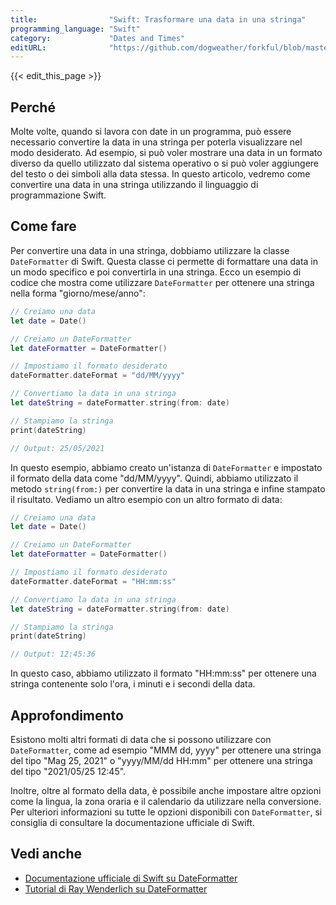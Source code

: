 ```yaml
---
title:                "Swift: Trasformare una data in una stringa"
programming_language: "Swift"
category:             "Dates and Times"
editURL:              "https://github.com/dogweather/forkful/blob/master/content/it/swift/converting-a-date-into-a-string.md"
---
```


{{< edit_this_page >}}

## Perché
Molte volte, quando si lavora con date in un programma, può essere necessario convertire la data in una stringa per poterla visualizzare nel modo desiderato. Ad esempio, si può voler mostrare una data in un formato diverso da quello utilizzato dal sistema operativo o si può voler aggiungere del testo o dei simboli alla data stessa. In questo articolo, vedremo come convertire una data in una stringa utilizzando il linguaggio di programmazione Swift.

## Come fare
Per convertire una data in una stringa, dobbiamo utilizzare la classe `DateFormatter` di Swift. Questa classe ci permette di formattare una data in un modo specifico e poi convertirla in una stringa. Ecco un esempio di codice che mostra come utilizzare `DateFormatter` per ottenere una stringa nella forma "giorno/mese/anno":

```Swift
// Creiamo una data
let date = Date()

// Creiamo un DateFormatter
let dateFormatter = DateFormatter()

// Impostiamo il formato desiderato
dateFormatter.dateFormat = "dd/MM/yyyy"

// Convertiamo la data in una stringa
let dateString = dateFormatter.string(from: date)

// Stampiamo la stringa
print(dateString)

// Output: 25/05/2021
```

In questo esempio, abbiamo creato un'istanza di `DateFormatter` e impostato il formato della data come "dd/MM/yyyy". Quindi, abbiamo utilizzato il metodo `string(from:)` per convertire la data in una stringa e infine stampato il risultato. Vediamo un altro esempio con un altro formato di data:

```Swift
// Creiamo una data
let date = Date()

// Creiamo un DateFormatter
let dateFormatter = DateFormatter()

// Impostiamo il formato desiderato
dateFormatter.dateFormat = "HH:mm:ss"

// Convertiamo la data in una stringa
let dateString = dateFormatter.string(from: date)

// Stampiamo la stringa
print(dateString)

// Output: 12:45:36
```

In questo caso, abbiamo utilizzato il formato "HH:mm:ss" per ottenere una stringa contenente solo l'ora, i minuti e i secondi della data.

## Approfondimento
Esistono molti altri formati di data che si possono utilizzare con `DateFormatter`, come ad esempio "MMM dd, yyyy" per ottenere una stringa del tipo "Mag 25, 2021" o "yyyy/MM/dd HH:mm" per ottenere una stringa del tipo "2021/05/25 12:45".

Inoltre, oltre al formato della data, è possibile anche impostare altre opzioni come la lingua, la zona oraria e il calendario da utilizzare nella conversione. Per ulteriori informazioni su tutte le opzioni disponibili con `DateFormatter`, si consiglia di consultare la documentazione ufficiale di Swift.

## Vedi anche
- [Documentazione ufficiale di Swift su DateFormatter](https://developer.apple.com/documentation/foundation/dateformatter)
- [Tutorial di Ray Wenderlich su DateFormatter](https://www.raywenderlich.com/8619-date-formatting-in-swift-an-introduction)